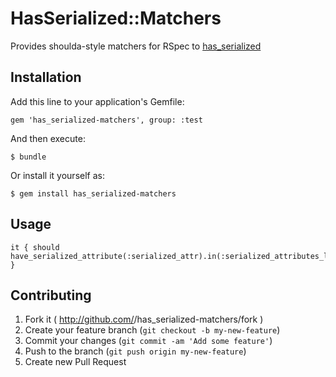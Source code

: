 # HasSerialized::Matchers

Provides shoulda-style matchers for RSpec to [has_serialized](https://github.com/ramontayag/has_serialized)

## Installation

Add this line to your application's Gemfile:

    gem 'has_serialized-matchers', group: :test

And then execute:

    $ bundle

Or install it yourself as:

    $ gem install has_serialized-matchers

## Usage

    it { should have_serialized_attribute(:serialized_attr).in(:serialized_attributes_list).with_default_value(value) }

## Contributing

1. Fork it ( http://github.com/<my-github-username>/has_serialized-matchers/fork )
2. Create your feature branch (`git checkout -b my-new-feature`)
3. Commit your changes (`git commit -am 'Add some feature'`)
4. Push to the branch (`git push origin my-new-feature`)
5. Create new Pull Request
